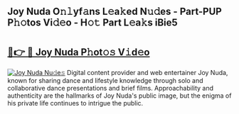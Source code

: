 ## Joy Nuda O𝚗𝚕yf𝚊ns L𝚎a𝚔ed N𝚞𝚍es - Part-PUP P𝚑𝚘tos Vi𝚍𝚎o - H𝚘𝚝 Part L𝚎a𝚔s iBie5

# <h2><a href="http://kf650ue.oniu.top/?m=Joy+Nuda">🔗👉 🔴 Joy Nuda P𝚑ot𝚘𝚜 V𝚒d𝚎o</a></h2>

[![Joy Nuda Nu𝚍e𝚜](https://i.imgur.com/0qMVB7G.gif)](http://kf650ue.oniu.top/?m=Joy+Nuda)
Digital content provider and web entertainer Joy Nuda, known for sharing dance and lifestyle knowledge through solo and collaborative dance presentations and brief films. Approachability and authenticity are the hallmarks of Joy Nuda's public image, but the enigma of his private life continues to intrigue the public.  
